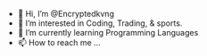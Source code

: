 - 👋 Hi, I’m @Encryptedkvng
- 👀 I’m interested in Coding, Trading, & sports.
- 🌱 I’m currently learning Programming Languages
- 📫 How to reach me ...

<!---
Encryptedkvng/Encryptedkvng is a ✨ special ✨ repository because its `README.md` (this file) appears on your GitHub profile.
You can click the Preview link to take a look at your changes.
--->
